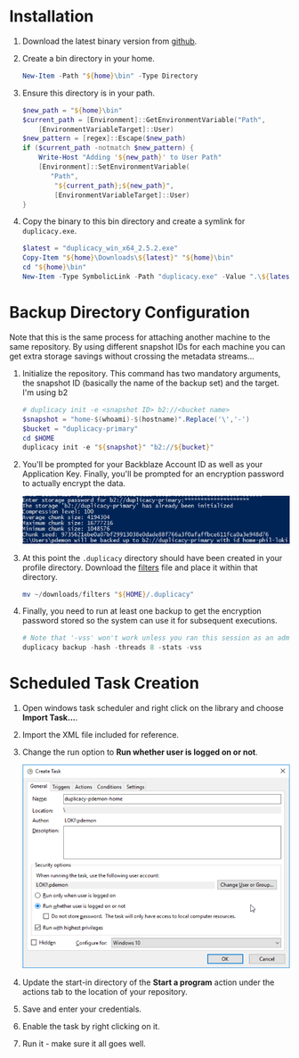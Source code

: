 # Installation

1. Download the latest binary version from [github](https://github.com/gilbertchen/duplicacy/releases).
1. Create a bin directory in your home.

    ```powershell
    New-Item -Path "${home}\bin" -Type Directory
    ```
1. Ensure this directory is in your path.

    ```powershell
    $new_path = "${home}\bin"
    $current_path = [Environment]::GetEnvironmentVariable("Path",
        [EnvironmentVariableTarget]::User)
    $new_pattern = [regex]::Escape($new_path)
    if ($current_path -notmatch $new_pattern) {
        Write-Host "Adding '${new_path}' to User Path"
        [Environment]::SetEnvironmentVariable(
           "Path",
            "${current_path};${new_path}",
            [EnvironmentVariableTarget]::User)
    }
    ```
1. Copy the binary to this bin directory and create a symlink for `duplicacy.exe`.

    ```powershell
    $latest = "duplicacy_win_x64_2.5.2.exe"
    Copy-Item "${home}\Downloads\${latest}" "${home}\bin"
    cd "${home}\bin"
    New-Item -Type SymbolicLink -Path "duplicacy.exe" -Value ".\${latest}"
    ```

# Backup Directory Configuration

Note that this is the same process for attaching another machine to the same repository. By using different snapshot IDs for each machine you can get extra storage savings without crossing the metadata streams...

1. Initialize the repository. This command has two mandatory arguments, the snapshot ID (basically the name of the backup set) and the target. I'm using b2

    ```powershell
    # duplicacy init -e <snapshot ID> b2://<bucket name>
    $snapshot = "home-$(whoami)-$(hostname)".Replace('\','-')
    $bucket = "duplicacy-primary"
    cd $HOME
    duplicacy init -e "${snapshot}" "b2://${bucket}"
    ```
1. You'll be prompted for your Backblaze Account ID as well as your Application Key. Finally, you'll be prompted for an encryption password to actually encrypt the data. 
    
    ![Repo Init Complete](img/repo-init-result.png)
1. At this point the `.duplicacy` directory should have been created in your profile directory. Download the [filters](./filters) file and place it within that directory.


    ```powershell
    mv ~/downloads/filters "${HOME}/.duplicacy"
    ```
1. Finally, you need to run at least one backup to get the encryption password stored so the system can use it for subsequent executions.

    ```powershell
    # Note that '-vss' won't work unless you ran this session as an administrator
    duplicacy backup -hash -threads 8 -stats -vss
    ```


# Scheduled Task Creation

1. Open windows task scheduler and right click on the library and choose **Import Task...**.
2. Import the XML file included for reference.
3. Change the run option to **Run whether user is logged on or not**.

    ![Run regardless](img/run-when-not-logged-in.png)
4. Update the start-in directory of the **Start a program** action under the actions tab to the location of your repository.
5. Save and enter your credentials.
6. Enable the task by right clicking on it.
7. Run it - make sure it all goes well.
